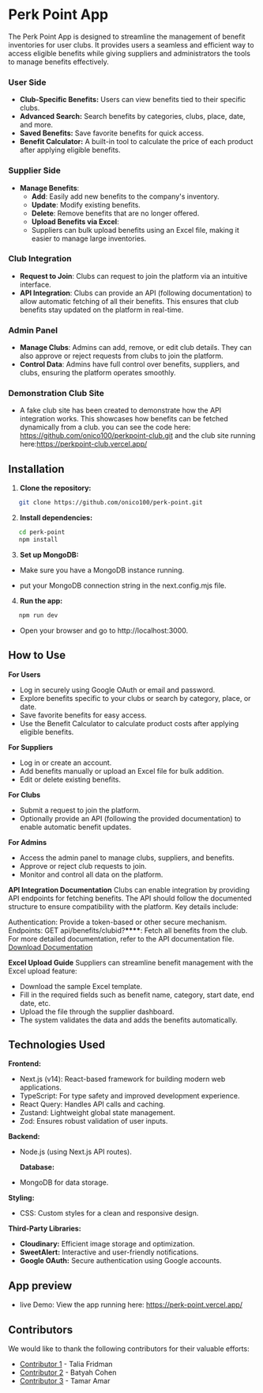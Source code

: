 # Perk Point App

The Perk Point App is designed to streamline the management of benefit inventories for user clubs. It provides users a seamless and efficient way to access eligible benefits while giving suppliers and administrators the tools to manage benefits effectively.

### **User Side**

- **Club-Specific Benefits:** Users can view benefits tied to their specific clubs.
- **Advanced Search:** Search benefits by categories, clubs, place, date, and more.
- **Saved Benefits:** Save favorite benefits for quick access.
- **Benefit Calculator:** A built-in tool to calculate the price of each product after applying eligible benefits.

### **Supplier Side**

- **Manage Benefits**:
  - **Add**: Easily add new benefits to the company's inventory.
  - **Update**: Modify existing benefits.
  - **Delete**: Remove benefits that are no longer offered.
  - **Upload Benefits via Excel**:
  - Suppliers can bulk upload benefits using an Excel file, making it easier to manage large inventories.

### **Club Integration**

- **Request to Join**: Clubs can request to join the platform via an intuitive interface.
- **API Integration**: Clubs can provide an API (following documentation) to allow automatic fetching of all their benefits. This ensures that club benefits stay updated on the platform in real-time.

### **Admin Panel**

- **Manage Clubs**: Admins can add, remove, or edit club details. They can also approve or reject requests from clubs to join the platform.
- **Control Data**: Admins have full control over benefits, suppliers, and clubs, ensuring the platform operates smoothly.

### **Demonstration Club Site**

- A fake club site has been created to demonstrate how the API integration works. This showcases how benefits can be fetched dynamically from a club.
  you can see the code here: https://github.com/onico100/perkpoint-club.git
  and the club site running here:https://perkpoint-club.vercel.app/

## Installation

1. **Clone the repository:**

```bash
   git clone https://github.com/onico100/perk-point.git
```

2. **Install dependencies:**

```bash
   cd perk-point
   npm install
```

3. **Set up MongoDB:**

- Make sure you have a MongoDB instance running.

- put your MongoDB connection string in the next.config.mjs file.

4. **Run the app:**

```bash
   npm run dev
```

- Open your browser and go to http://localhost:3000.

## How to Use

**For Users**

- Log in securely using Google OAuth or email and password.
- Explore benefits specific to your clubs or search by category, place, or date.
- Save favorite benefits for easy access.
- Use the Benefit Calculator to calculate product costs after applying eligible benefits.

**For Suppliers**

- Log in or create an account.
- Add benefits manually or upload an Excel file for bulk addition.
- Edit or delete existing benefits.

**For Clubs**

- Submit a request to join the platform.
- Optionally provide an API (following the provided documentation) to enable automatic benefit updates.

**For Admins**

- Access the admin panel to manage clubs, suppliers, and benefits.
- Approve or reject club requests to join.
- Monitor and control all data on the platform.

**API Integration Documentation**
Clubs can enable integration by providing API endpoints for fetching benefits. The API should follow the documented structure to ensure compatibility with the platform. Key details include:

Authentication: Provide a token-based or other secure mechanism.
Endpoints:
GET api/benefits/clubid?******\*\*\*\*******: Fetch all benefits from the club.
For more detailed documentation, refer to the API documentation file.
[Download Documentation](./public/assets/Documentation.pdf)

**Excel Upload Guide**
Suppliers can streamline benefit management with the Excel upload feature:

- Download the sample Excel template.
- Fill in the required fields such as benefit name, category, start date, end date, etc.
- Upload the file through the supplier dashboard.
- The system validates the data and adds the benefits automatically.

## Technologies Used

**Frontend:**

- Next.js (v14): React-based framework for building modern web applications.
- TypeScript: For type safety and improved development experience.
- React Query: Handles API calls and caching.
- Zustand: Lightweight global state management.
- Zod: Ensures robust validation of user inputs.

**Backend:**

- Node.js (using Next.js API routes).

  **Database:**

- MongoDB for data storage.

**Styling:**

- CSS: Custom styles for a clean and responsive design.

**Third-Party Libraries:**

- **Cloudinary:** Efficient image storage and optimization.
- **SweetAlert:** Interactive and user-friendly notifications.
- **Google OAuth:** Secure authentication using Google accounts.

## App preview

- live Demo: View the app running here: https://perk-point.vercel.app/

## Contributors

We would like to thank the following contributors for their valuable efforts:

- [Contributor 1](https://github.com/Talia22) - Talia Fridman
- [Contributor 2](https://github.com/BatyahCohen) - Batyah Cohen
- [Contributor 3](https://github.com/Tamar-Amar) - Tamar Amar

